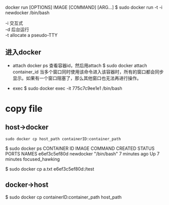 docker run [OPTIONS] IMAGE [COMMAND] [ARG...]
$ sudo docker run -t -i newdocker /bin/bash

-i 交互式  
-d 后台运行  
-t allocate a pseudo-TTY  

## 进入docker
* attach
docker ps 查看容器id，然后用attach
$ sudo docker attach container_id
当多个窗口同时使用该命令进入该容器时，所有的窗口都会同步显示。如果有一个窗口阻塞了，那么其他窗口也无法再进行操作。

* exec
$ sudo docker exec -it 775c7c9ee1e1 /bin/bash

# copy file
## host->docker
    sudo docker cp host_path containerID:container_path

$ sudo docker ps
CONTAINER ID        IMAGE               COMMAND             CREATED             STATUS              PORTS               NAMES
e6ef3c5ef80d        newdocker           "/bin/bash"         7 minutes ago       Up 7 minutes                            focused_hawking

$ sudo docker cp a.txt e6ef3c5ef80d:/test

## docker->host
$ sudo docker cp containerID:container_path host_path

